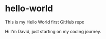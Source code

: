 # hello-world
This is my Hello World first GitHub repo

Hi I'm David, just starting on my coding journey.
